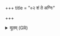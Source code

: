 +++
title = "०२ शं ते अग्निः"

+++
<details><summary>मूलम् (GR)</summary>

शं ते अग्निः सहाद्भिर् अस्तु  
शं गावः सहौषधीभिः ।  
शम् अन्तरिक्षं सहवातम् अस्तु ते  
शं ते भवन्तु प्रदिशश् चतस्रः ॥
</details>